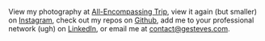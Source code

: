 View my photography at [All-Encompassing Trip](https://www.allencompassingtrip.com), view it again (but smaller) on [Instagram](http://instagram.com/gesteves), check out my repos on [Github](https://github.com/gesteves), add me to your professional network (ugh) on [LinkedIn](https://www.linkedin.com/in/gesteves), or email me at [contact@gesteves.com](mailto:contact@gesteves.com). 
